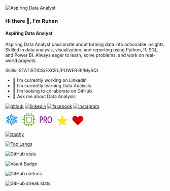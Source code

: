![Aspiring Data Analyst](https://media.licdn.com/dms/image/v2/D4D16AQFgDUnSTsmpIw/profile-displaybackgroundimage-shrink_350_1400/B4DZetI0CWGsAc-/0/1750956462457?e=1758758400&v=beta&t=md9YFQkCFj6LGTseap6EciCe_HK0QjcuClBNUeh-yHE)

### Hi there 👋, I'm Ruhan
#### Aspiring Data Analyst

Aspiring Data Analyst passionate about turning data into actionable insights. Skilled in data analysis, visualization, and reporting using Python, R, SQL, and Power BI. Always eager to learn, solve problems, and work on real-world projects.

Skills: STATISTICS/EXCEL/POWER BI/MySQL

- 🔭 I’m currently working on Linkedin 
- 🌱 I’m currently learning Data Analysis 
- 👯 I’m looking to collaborate on GitHub 
- 💬 Ask me about Data Analysis 


[<img src='https://cdn.jsdelivr.net/npm/simple-icons@3.0.1/icons/github.svg' alt='github' height='40'>](https://github.com/TanvirHassanRuhan)  [<img src='https://cdn.jsdelivr.net/npm/simple-icons@3.0.1/icons/linkedin.svg' alt='linkedin' height='40'>](https://www.linkedin.com/in/tanvirhassanruhan/)  [<img src='https://cdn.jsdelivr.net/npm/simple-icons@3.0.1/icons/facebook.svg' alt='facebook' height='40'>](https://www.facebook.com/tanvirhasan.ruhan.1)  [<img src='https://cdn.jsdelivr.net/npm/simple-icons@3.0.1/icons/instagram.svg' alt='instagram' height='40'>](https://www.instagram.com/tanvir_ruhan/)  

<a href='https://archiveprogram.github.com/'><img src='https://raw.githubusercontent.com/acervenky/animated-github-badges/master/assets/acbadge.gif' width='40' height='40'></a> <a href='https://docs.github.com/en/developers'><img src='https://raw.githubusercontent.com/acervenky/animated-github-badges/master/assets/devbadge.gif' width='40' height='40'></a> <a href='https://github.com/pricing'><img src='https://raw.githubusercontent.com/acervenky/animated-github-badges/master/assets/pro.gif' width='40' height='40'></a> <a href='https://stars.github.com/'><img src='https://raw.githubusercontent.com/acervenky/animated-github-badges/master/assets/starbadge.gif' width='35' height='35'></a> <a href='https://docs.github.com/en/github/supporting-the-open-source-community-with-github-sponsors'><img src='https://raw.githubusercontent.com/acervenky/animated-github-badges/master/assets/sponsorbadge.gif' width='35' height='35'></a> 

[![trophy](https://github-profile-trophy.vercel.app/?username=TanvirHassanRuhan)](https://github.com/ryo-ma/github-profile-trophy)

[![Top Langs](https://github-readme-stats.vercel.app/api/top-langs/?username=TanvirHassanRuhan)](https://github.com/anuraghazra/github-readme-stats)

![GitHub stats](https://github-readme-stats.vercel.app/api?username=TanvirHassanRuhan&show_icons=true&count_private=true)  

![Vaunt Badge](https://api.vaunt.dev/v1/github/entities/TanvirHassanRuhan/contributions?format=svg&private=true)  

![GitHub metrics](https://metrics.lecoq.io/TanvirHassanRuhan)  

![GitHub streak stats](https://streak-stats.demolab.com/?user=TanvirHassanRuhan)  

